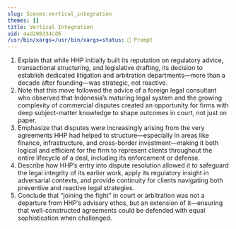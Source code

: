 ```yaml
---
slug: Scenes:vertical_integration
themes: []
title: Vertical Integration
uid: 4ad208334cd6
/usr/bin/xargs=/usr/bin/xargs=status: 💬 Prompt
---
```

1. Explain that while HHP initially built its reputation on regulatory advice, transactional structuring, and legislative drafting, its decision to establish dedicated litigation and arbitration departments—more than a decade after founding—was strategic, not reactive.
2. Note that this move followed the advice of a foreign legal consultant who observed that Indonesia’s maturing legal system and the growing complexity of commercial disputes created an opportunity for firms with deep subject-matter knowledge to shape outcomes in court, not just on paper.
3. Emphasize that disputes were increasingly arising from the very agreements HHP had helped to structure—especially in areas like finance, infrastructure, and cross-border investment—making it both logical and efficient for the firm to represent clients throughout the entire lifecycle of a deal, including its enforcement or defense.
4. Describe how HHP’s entry into dispute resolution allowed it to safeguard the legal integrity of its earlier work, apply its regulatory insight in adversarial contexts, and provide continuity for clients navigating both preventive and reactive legal strategies.
5. Conclude that “joining the fight” in court or arbitration was not a departure from HHP’s advisory ethos, but an extension of it—ensuring that well-constructed agreements could be defended with equal sophistication when challenged.
